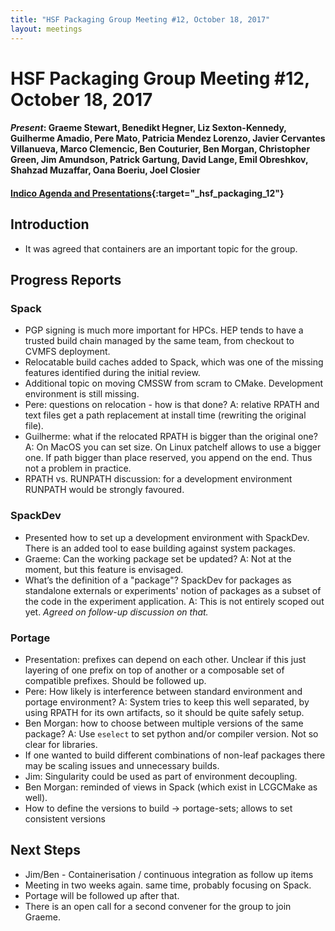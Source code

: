 ```yaml
---
title: "HSF Packaging Group Meeting #12, October 18, 2017"
layout: meetings
---
```


# HSF Packaging Group Meeting #12, October 18, 2017

#### _Present_: Graeme Stewart, Benedikt Hegner, Liz Sexton-Kennedy, Guilherme Amadio, Pere Mato, Patricia Mendez Lorenzo, Javier Cervantes Villanueva, Marco Clemencic, Ben Couturier, Ben Morgan, Christopher Green, Jim Amundson, Patrick Gartung, David Lange, Emil Obreshkov, Shahzad Muzaffar, Oana Boeriu, Joel Closier

#### [Indico Agenda and Presentations](https://indico.cern.ch/event/672745/){:target="\_hsf_packaging_12"}

## Introduction

- It was agreed that containers are an important topic for the group.

## Progress Reports

### Spack

- PGP signing is much more important for HPCs. HEP tends to have a trusted build
  chain managed by the same team, from checkout to CVMFS deployment.
- Relocatable build caches added to Spack, which was one of the missing features
  identified during the initial review.
- Additional topic on moving CMSSW from scram to CMake. Development environment
  is still missing.
- Pere: questions on relocation - how is that done? A: relative RPATH and text
  files get a path replacement at install time (rewriting the original file).
- Guilherme: what if the relocated RPATH is bigger than the original one? A: On
  MacOS you can set size. On Linux patchelf allows to use a bigger one. If path
  bigger than place reserved, you append on the end. Thus not a problem in
  practice.
- RPATH vs. RUNPATH discussion: for a development environment RUNPATH would be
  strongly favoured.

### SpackDev

- Presented how to set up a development environment with SpackDev. There is an
  added tool to ease building against system packages.
- Graeme: Can the working package set be updated? A: Not at the moment, but this
  feature is envisaged.
- What’s the definition of a "package"? SpackDev for packages as standalone
  externals or experiments' notion of packages as a subset of the code in the
  experiment application. A: This is not entirely scoped out yet. _Agreed on
  follow-up discussion on that._

### Portage

- Presentation: prefixes can depend on each other. Unclear if this just layering
  of one prefix on top of another or a composable set of compatible prefixes.
  Should be followed up.
- Pere: How likely is interference between standard environment and portage
  environment? A: System tries to keep this well separated, by using RPATH for
  its own artifacts, so it should be quite safely setup.
- Ben Morgan: how to choose between multiple versions of the same package? A:
  Use `eselect` to set python and/or compiler version. Not so clear for
  libraries.
- If one wanted to build different combinations of non-leaf packages there may
  be scaling issues and unnecessary builds.
- Jim: Singularity could be used as part of environment decoupling.
- Ben Morgan: reminded of views in Spack (which exist in LCGCMake as well).
- How to define the versions to build -> portage-sets; allows to set consistent
  versions

## Next Steps

- Jim/Ben - Containerisation / continuous integration as follow up items
- Meeting in two weeks again. same time, probably focusing on Spack.
- Portage will be followed up after that.
- There is an open call for a second convener for the group to join Graeme.

